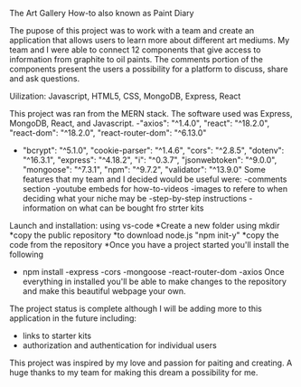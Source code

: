 The Art Gallery How-to also known as Paint Diary

The pupose of this project was to work with a team and create an application that allows users to
learn more about different art mediums. My team and I were able to connect 12 components that give
access to information from graphite to oil paints. The comments portion of the components present the 
users a possibility for a platform to discuss, share and ask questions.

Uilization:
Javascript,
HTML5,
CSS,
MongoDB,
Express,
React

This project was ran from the MERN stack. The software used was Express, MongoDB, React, and Javascript.
  -"axios": "^1.4.0",
    "react": "^18.2.0",
    "react-dom": "^18.2.0",
    "react-router-dom": "^6.13.0"
  - "bcrypt": "^5.1.0",
    "cookie-parser": "^1.4.6",
    "cors": "^2.8.5",
    "dotenv": "^16.3.1",
    "express": "^4.18.2",
    "i": "^0.3.7",
    "jsonwebtoken": "^9.0.0",
    "mongoose": "^7.3.1",
    "npm": "^9.7.2",
    "validator": "^13.9.0"
Some features that my team and I decided would be useful were:
  -comments section
  -youtube embeds for how-to-videos
  -images to refere to when deciding what your niche may be
  -step-by-step instructions
  -information on what can be bought fro strter kits

Launch and installation:
using vs-code
*Create a new folder using mkdir
*copy the public repository
*to download node.js "npm init-y"
*copy the code from the repository
*Once you have a project started you'll install the following
  * npm install
              -express
              -cors
              -mongoose
              -react-router-dom
              -axios
Once everything in installed you'll be able to make changes to the repository and make this
beautiful webpage your own.

The project status is complete although I will be adding more to this application in the future including:
* links to starter kits
* authorization and authentication for individual users

This project was inspired by my love and passion for paiting and creating.
A huge thanks to my team for making this dream a possibility for me.
